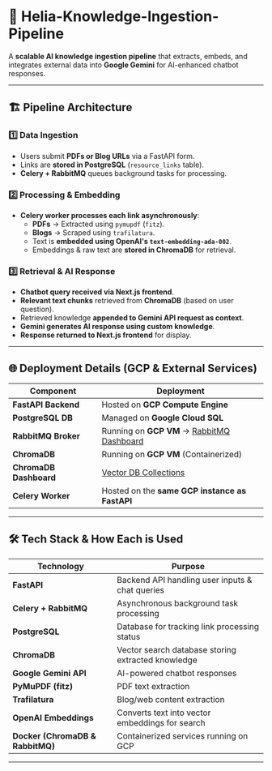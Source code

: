 # 🚀 Helia-Knowledge-Ingestion-Pipeline
A **scalable AI knowledge ingestion pipeline** that extracts, embeds, and integrates external data into **Google Gemini** for AI-enhanced chatbot responses.

---

## 🏗 **Pipeline Architecture**
### **1️⃣ Data Ingestion**
- Users submit **PDFs or Blog URLs** via a FastAPI form.
- Links are **stored in PostgreSQL** (`resource_links` table).
- **Celery + RabbitMQ** queues background tasks for processing.

### **2️⃣ Processing & Embedding**
- **Celery worker processes each link asynchronously**:
  - **PDFs** → Extracted using `pymupdf` (`fitz`).
  - **Blogs** → Scraped using `trafilatura`.
  - Text is **embedded using OpenAI's `text-embedding-ada-002`**.
  - Embeddings & raw text are **stored in ChromaDB** for retrieval.

### **3️⃣ Retrieval & AI Response**
- **Chatbot query received via Next.js frontend**.
- **Relevant text chunks** retrieved from **ChromaDB** (based on user question).
- Retrieved knowledge **appended to Gemini API request as context**.
- **Gemini generates AI response using custom knowledge**.
- **Response returned to Next.js frontend** for display.

---

## 🌐 **Deployment Details (GCP & External Services)**
| Component | Deployment |
|-----------|------------|
| **FastAPI Backend** | Hosted on **GCP Compute Engine** |
| **PostgreSQL DB** | Managed on **Google Cloud SQL** |
| **RabbitMQ Broker** | Running on **GCP VM** → [RabbitMQ Dashboard](http://34.47.190.56:15672/#/) |
| **ChromaDB** | Running on **GCP VM** (Containerized) |
| **ChromaDB Dashboard** | [Vector DB Collections](http://35.232.242.250:8501/) |
| **Celery Worker** | Hosted on the **same GCP instance as FastAPI** |
---

## 🛠 **Tech Stack & How Each is Used**
| Technology | Purpose |
|------------|---------|
| **FastAPI** | Backend API handling user inputs & chat queries |
| **Celery + RabbitMQ** | Asynchronous background task processing |
| **PostgreSQL** | Database for tracking link processing status |
| **ChromaDB** | Vector search database storing extracted knowledge |
| **Google Gemini API** | AI-powered chatbot responses |
| **PyMuPDF (fitz)** | PDF text extraction |
| **Trafilatura** | Blog/web content extraction |
| **OpenAI Embeddings** | Converts text into vector embeddings for search |
| **Docker (ChromaDB & RabbitMQ)** | Containerized services running on GCP |

---


